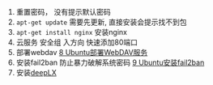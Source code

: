 1. 重置密码， 没有提示默认密码
2. `apt-get update` 需要先更新, 直接安装会提示找不到包
3. `apt-get install nginx` 安装nginx 
4. 云服务 安全组 入方向 快速添加80端口 
5. 部署webdav  [8 Ubuntu部署WebDAV服务](https://anaer.github.io/blog/post/8.html)  
6. 安装fail2ban 防止暴力破解系统密码  [9 Ubuntu安装fail2ban](https://anaer.github.io/blog/post/9.html)  
7. 安装[deepLX](https://github.com/OwO-Network/DeepLX)